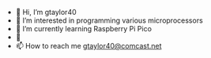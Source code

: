 - 👋 Hi, I’m gtaylor40
- 👀 I’m interested in programming various microprocessors
- 🌱 I’m currently learning Raspberry Pi Pico
- 💞️ 
- 📫 How to reach me gtaylor40@comcast.net

<!---
gtaylor40/gtaylor40 is a ✨ special ✨ repository because its `README.md` (this file) appears on your GitHub profile.
You can click the Preview link to take a look at your changes.
--->
